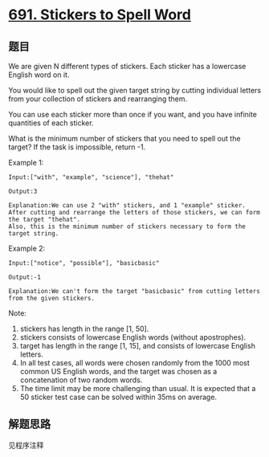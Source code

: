 # [691. Stickers to Spell Word](https://leetcode.com/problems/stickers-to-spell-word/)

## 题目

We are given N different types of stickers.  Each sticker has a lowercase English word on it.

You would like to spell out the given target string by cutting individual letters from your collection of stickers and rearranging them.

You can use each sticker more than once if you want, and you have infinite quantities of each sticker.

What is the minimum number of stickers that you need to spell out the target?  If the task is impossible, return -1.

Example 1:

```text
Input:["with", "example", "science"], "thehat"

Output:3

Explanation:We can use 2 "with" stickers, and 1 "example" sticker.
After cutting and rearrange the letters of those stickers, we can form the target "thehat".
Also, this is the minimum number of stickers necessary to form the target string.
```

Example 2:

```text
Input:["notice", "possible"], "basicbasic"

Output:-1

Explanation:We can't form the target "basicbasic" from cutting letters from the given stickers.
```

Note:

1. stickers has length in the range [1, 50].
1. stickers consists of lowercase English words (without apostrophes).
1. target has length in the range [1, 15], and consists of lowercase English letters.
1. In all test cases, all words were chosen randomly from the 1000 most common US English words, and the target was chosen as a concatenation of two random words.
1. The time limit may be more challenging than usual.  It is expected that a 50 sticker test case can be solved within 35ms on average.

## 解题思路

见程序注释
